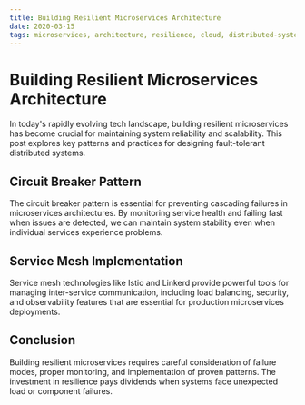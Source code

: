 ```yaml
---
title: Building Resilient Microservices Architecture
date: 2020-03-15
tags: microservices, architecture, resilience, cloud, distributed-systems
---
```


# Building Resilient Microservices Architecture

In today's rapidly evolving tech landscape, building resilient microservices has become crucial for maintaining system reliability and scalability. This post explores key patterns and practices for designing fault-tolerant distributed systems.

## Circuit Breaker Pattern

The circuit breaker pattern is essential for preventing cascading failures in microservices architectures. By monitoring service health and failing fast when issues are detected, we can maintain system stability even when individual services experience problems.

## Service Mesh Implementation

Service mesh technologies like Istio and Linkerd provide powerful tools for managing inter-service communication, including load balancing, security, and observability features that are essential for production microservices deployments.

## Conclusion

Building resilient microservices requires careful consideration of failure modes, proper monitoring, and implementation of proven patterns. The investment in resilience pays dividends when systems face unexpected load or component failures.